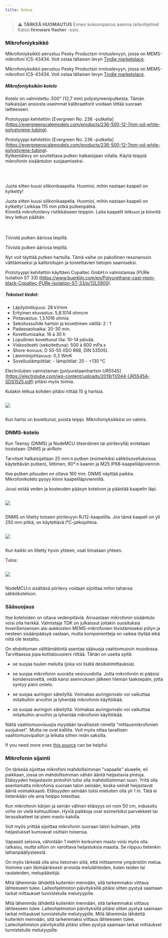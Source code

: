 ```yaml
---
title: Kokoa
---
```

> ⚠️ **TÄRKEÄ HUOMAUTUS**
Ennen kokoonpanoa asenna laiteohjelma!
Katso __firmware flasher__ -osio.


### Mikrofoniyksikkö

Mikrofoniyksikkö perustuu Pesky Productsin irrotuslevyyn, jossa on MEMS-mikrofoni ICS-43434. Voit ostaa tällaisen levyn [Tindie marketplace](https://www.tindie.com/products/onehorse/ics43434-i2s-digital-microphone/).

Mikrofoniyksikkö perustuu Pesky Productsin irrotuslevyyn, jossa on MEMS-mikrofoni ICS-43434. Voit ostaa tällaisen levyn [Tindie marketplace](https://www.tindie.com/products/onehorse/ics43434-i2s-digital-microphone/).


##### Mikrofoniyksikön kotelo
Kotelo on valmistettu .500" (12,7 mm) polystyreeniputkesta. Tämän halkaisijan ansiosta useimmat kalibraattorit voidaan liittää suoraan laitteeseen.

Prototyyppi kehitettiin [Evergreen No. 236 -putkella] (https://evergreenscalemodels.com/products/236-500-12-7mm-od-white-polystyrene-tubing).

Prototyyppi kehitettiin [Evergreen No. 236 -putkella] (https://evergreenscalemodels.com/products/236-500-12-7mm-od-white-polystyrene-tubing).
<br>
Kytkentälevy on sovitettava putken halkaisijaan viilalla. Käytä teippiä mikrofonin sisääntulon suojaamiseksi.
<br>

<br>
<br>

Juota sitten kuusi silikonikaapelia. Huomioi, mihin nastaan kaapeli on kytketty!

Juota sitten kuusi silikonikaapelia. Huomioi, mihin nastaan kaapeli on kytketty!
Leikkaa 115 mm pitkä putkenpätkä.
<br>
Kiinnitä mikrofonilevy ristikkäiseen teippiin. Laita kaapelit letkuun ja kiinnitä levy letkun päähän.
<br>
<br>
<br>

Tiivistä putken ääriosa teipillä.

Tiivistä putken ääriosa teipillä.

Nyt voit täyttää putken hartsilla. Tämä vaihe on pakollinen resonanssin välttämiseksi ja kalibroitujen ja toistettavien tietojen saamiseksi.

Prototyyppi kehitettiin käyttäen Copaltec GmbH:n valmistamaa [PURe Isolation ST 33] (https://www.buerklin.com/en/Polyurethane-cast-resin-black-Copaltec-PURe-Isolation-ST-33/p/12L5900).

##### Tekniset tiedot:
* Läpilyöntilujuus: 28 kVmm
* Erityinen etuvastus: 5,8.1014 ohmcm
* Pintavastus: 1,3.1016 ohmia
* Sekoitussuhde hartsin ja kovettimen välillä: 2 : 1
* Padassaoloaika: 20-30 min.
* Kovettumisaika: 16 à 30 h
* Lopullinen kovettunut tila: 10-14 päivää.
* Viskositeetti (sekoitettuna): 500 à 600 mPa.s
* Shore-kovuus: D 50-55 (ISO 868, DIN 53505).
* Lämmönjohtavuus: 0,3 WmK
* Sovelluslämpötilat: - lämpötilat: 20 - +130 °C


Electroluben valmistaman [polyuretaanihartsin UR5545] (https://electrolube.com/wp-content/uploads/2019/11/044-UR5545A-SDS1525.pdf) pitäisi myös toimia.

Kutakin letkua kohden pitäisi riittää 15 g hartsia.

<img src="..docsdnmsdnms-noise-measuring-microphone-inside-tube.jpg" style="display:block; margin: 2em 0" loading="lazy">

Kun hartsi on kovettunut, poista teippi. Mikrofoniyksikkösi on valmis.



### DNMS-kotelo

Kun Teensy (DNMS) ja NodeMCU (itsenäinen tai piirilevyllä) erotetaan toisistaan: DNMS ja airRohr

Tarvitset halkaisijaltaan 25 mm:n putken (esimerkiksi sähkösovelluksissa käytettävän putken), liittimen, 90°:n kaaren ja M25 IP68-kaapeliläpiviennin.

Itse putken pituuden on oltava 160 mm. DNMS näyttää paikka. Mikrofonikotelo pysyy kiinni kaapeliläpiviennillä.

Jousi estää veden ja kosteuden pääsyn koteloon ja päästää kaapelin läpi.

<img src="../docs/dnms/dnms-noise-measuring-housing.jpg" style="margin: 1em 0" loading="lazy"/>

DNMS on liitetty toiseen piirilevyyn RJ12-kaapelilla. Jos tämä kaapeli on yli 250 mm pitkä, on käytettävä I²C-jatkojohtoa.

<img src="../docs/dnms/dnms-noise-measuring-sensor-kit.jpg" style="margin: 1em 0" loading="lazy"/>

Kun kaikki on liitetty hyvin yhteen, osat liimataan yhteen.

Tulos:

<img src="../docs/dnms/dnms-noise-measuring-dn40-result.jpg" style="margin: 1em 0" loading="lazy"/>

NodeMCU:n sisältävä piirilevy voidaan sijoittaa mihin tahansa sähkökoteloon.


### Sääsuojaus

Itse koteloiden on oltava vedenpitäviä. Ainoastaan mikrofonin sisääntulo voisi olla herkkä. Valmistaja TDK on julkaissut joitakin suosituksia InvenSensensen ala-aukkoisten MEMS-mikrofonien tiivistämiseksi pölyn ja nesteen sisäänpääsyä vastaan, mutta komponentteja on vaikea löytää eikä niitä ole testattu.

On ehdottoman välttämätöntä asentaa sääsuoja vaahtomuovin muodossa. Tarvittaessa jopa kotitaloussieni riittää. Tähän on useita syitä:
* se suojaa tuulen melulta (joka voi lisätä desibelimittauksia).
* se suojaa mikrofonin suoralta vesivuodolta. Jotta mikrofoniin ei pääsisi kondenssivettä, vedä kansi asennuksen jälkeen hieman taaksepäin, jotta syntyy pieni ontelo.
* se suojaa auringon säteilyltä. Voimakas auringonvalo voi vaikuttaa mitattuihin arvoihin ja lyhentää mikrofonin käyttöikää.

* se suojaa auringon säteilyltä. Voimakas auringonvalo voi vaikuttaa mitattuihin arvoihin ja lyhentää mikrofonin käyttöikää.

Näitä vaahtomuovisuojia myydään tavallisesti nimellä "mittausmikrofonien suojukset". Mutta ne ovat kalliita. Voit myös ottaa tavallisen vaahtomuovipallon ja leikata siihen reiän saksilla.

If you need more ones [this source](https://de.aliexpress.com/item/32357483926.html?gps-id=pcStoreJustForYou&scm=1007.23125.137358.0&scm_id=1007.23125.137358.0&scm-url=1007.23125.137358.0&pvid=6cc8dfcd-974e-4fde-9dc9-6444c37a9069&spm=a2g0o.store_home.smartJustForYou_148437547.2
) can be helpful.

### Mikrofonin sijainti

On tärkeää sijoittaa mikrofoni mahdollisimman "vapaalle" alueelle, eli paikkaan, jossa on mahdollisimman vähän ääntä heijastavia pintoja. Etäisyyden heijastaviin pintoihin tulisi olla mahdollisimman suuri. Yritä olla asentamatta mikrofonia suoraan talon seinään, koska seinät heijastavat ääniä voimakkaasti.  Etäisyyden seinään tulisi mieluiten olla yli 1 m. Tätä ei tietenkään ole aina helppo toteuttaa.

Kun mikrofonin kärjen ja seinän välinen etäisyys on noin 50 cm, indusoitu virhe on vielä kohtuullinen. Hyviä paikkoja ovat esimerkiksi parvekkeet tai terassikaiteet tai pieni masto katolla.

Voit myös yrittää sijoittaa mikrofonin suoraan talon kulmaan, jotta heijastukset kumoavat osittain toisensa.

Vapaasti seisova, vähintään 1 metrin korkuinen masto voisi myös olla ratkaisu, mutta silloin on varottava heijastuksia maasta. Se riippuu tietenkin lattianpäällysteestä.

On myös tärkeää olla aina tietoinen siitä, että mittaamme ympäristön melua.  Voimme vain likimääräisesti arvioida melulähteiden, kuten teiden tai rautateiden, melupäästöjä.

Mitä lähemmäs lähdettä kuitenkin mennään, sitä tarkemmaksi viittaus lähteeseen tulee. Laiteohjelmiston päivityksillä pitäisi sitten pystyä saamaan tarkat mittaukset tunnistetulle melutyypille.

Mitä lähemmäs lähdettä kuitenkin mennään, sitä tarkemmaksi viittaus lähteeseen tulee. Laiteohjelmiston päivityksillä pitäisi sitten pystyä saamaan tarkat mittaukset tunnistetulle melutyypille.
Mitä lähemmäs lähdettä kuitenkin mennään, sitä tarkemmaksi viittaus lähteeseen tulee. Laiteohjelmiston päivityksillä pitäisi sitten pystyä saamaan tarkat mittaukset tunnistetulle melutyypille.
<br>
<br>
